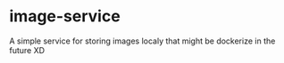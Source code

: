 # image-service
A simple service for storing images localy that might be dockerize in the future XD

